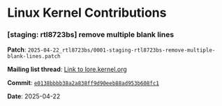 # Linux Kernel Contributions

### **[staging: rtl8723bs] remove multiple blank lines**  
  **Patch**: `2025-04-22_rtl8723bs/0001-staging-rtl8723bs-remove-multiple-blank-lines.patch`  
  
  **Mailing list thread**: [Link to lore.kernel.org](https://lore.kernel.org/all/20250422212332.23170-1-strnad.jj@gmail.com/)
  
  **Commit**: [`e0138bbbb38a2a838ff9d90eeb88ad953b608fc1`](https://git.kernel.org/pub/scm/linux/kernel/git/gregkh/staging.git/commit/?h=staging-next&id=e0138bbbb38a2a838ff9d90eeb88ad953b608fc1)
  
  **Date**: 2025-04-22
